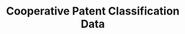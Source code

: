 ---
layout: default
bigquery: https://console.cloud.google.com/bigquery?p=patents-public-data&d=cpc&page=dataset
citation: '“Cooperative Patent Classification” by the EPO and USPTO, for public use. '
contributors: EPO, USPTO
cost: None
description: Cooperative Patent Classification Data contains the scheme and definitions
  of the Cooperative Patent Classification system for classifying patent documents.
  The CPC is the result of a partnership between the EPO and the USPTO in their joint
  effort to develop a common, internationally compatible classification system for
  technical documents, in particular patent publications, which will be used by both
  offices in the patent granting process
documentation: https://www.cooperativepatentclassification.org/cpcSchemeAndDefinitions
last_edit: 04/11/2022, 15:48:38
location: https://www.cooperativepatentclassification.org/index
maintained_by: USPTO, EPO
schema_fields:
- informative_references
- parents
- notAllocatable
- dateRevised
- not_allocatable
- level
- additional_only
- ipc_concordant
- titlePart
- definition
- synonyms
- titleFull
- breakdownCode
- date_revised
- applicationReferences
- title_full
- status
- title_part
- informativeReferences
- breakdown_code
- ipcConcordant
- child_groups
- children
- symbol
- residualReferences
- limiting_references
- application_references
- glossary
- limitingReferences
- sizeCache
- residual_references
- childGroups
shortname: cooperative_patent_classification
tags:
- patents
- science
title: Cooperative Patent Classification Data
uuid: 984374a7-16e9-4b35-9445-458daceb01bf
---